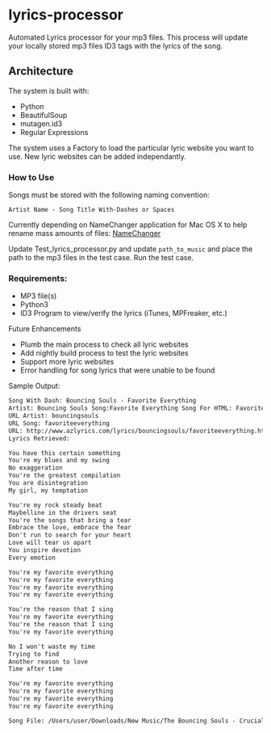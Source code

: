 # lyrics-processor
Automated Lyrics processor for your mp3 files.  This process will update your locally stored mp3 files ID3 tags with the lyrics of the song.

## Architecture
The system is built with:
- Python
- BeautifulSoup
- mutagen.id3
- Regular Expressions

The system uses a Factory to load the particular lyric website you want to use.
New lyric websites can be added independantly.

### How to Use
Songs must be stored with the following naming convention:

```Artist Name - Song Title With-Dashes or Spaces```

Currently depending on NameChanger application for Mac OS X to help rename mass amounts of files:
[NameChanger](https://mrrsoftware.com/namechanger/)

Update Test_lyrics_processor.py and update ```path_to_music``` and place the path to the mp3 files in the test case.
Run the test case.

### Requirements:
- MP3 file(s)
- Python3
- ID3 Program to view/verify the lyrics (iTunes, MPFreaker, etc.)

Future Enhancements
- Plumb the main process to check all lyric websites
- Add nightly build process to test the lyric websites
- Support more lyric websites
- Error handling for song lyrics that were unable to be found


Sample Output:
```5 Bouncing Souls - Favorite Everything.mp3
Song With Dash: Bouncing Souls - Favorite Everything
Artist: Bouncing Souls Song:Favorite Everything Song For HTML: Favorite Everything
URL Artist: bouncingsouls
URL Song: favoriteeverything
URL: http://www.azlyrics.com/lyrics/bouncingsouls/favoriteeverything.html
Lyrics Retrieved: 

You have this certain something
You're my blues and my swing
No exaggeration
You're the greatest compilation
You are disintegration
My girl, my temptation

You're my rock steady beat
Maybelline in the drivers seat
You're the songs that bring a tear
Embrace the love, embrace the fear
Don't run to search for your heart
Love will tear us apart
You inspire devotion
Every emotion

You're my favorite everything
You're my favorite everything
You're my favorite everything
You're my favorite everything

You're the reason that I sing
You're my favorite everything
You're the reason that I sing
You're my favorite everything

No I won't waste my time
Trying to find
Another reason to love
Time after time

You're my favorite everything
You're my favorite everything
You're my favorite everything
You're my favorite everything

Song File: /Users/user/Downloads/New Music/The Bouncing Souls - Crucial Moments (2019)/Bouncing Souls - Favorite Everything.mp3```